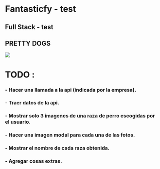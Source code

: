 # Fantasticfy - test
## Full Stack - test

## PRETTY DOGS

![](https://64.media.tumblr.com/34344c4e5ed7afdb758544f113f97606/tumblr_my2bmmM5z41s080geo1_500.gifv)

# TODO :
### - Hacer una llamada a la api (indicada por la empresa).
### - Traer datos de la api.
### - Mostrar solo 3 imagenes de una raza de perro escogidas por el usuario.
### - Hacer una imagen modal para cada una de las fotos.
### - Mostrar el nombre de cada raza obtenida.
### - Agregar cosas extras.
